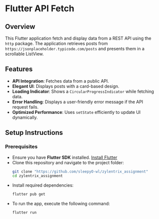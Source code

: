 # Flutter API Fetch

## Overview
This Flutter application fetch and display data from a REST API using the `http` package. The application retrieves posts from `https://jsonplaceholder.typicode.com/posts` and presents them in a scrollable ListView.

## Features
- **API Integration**: Fetches data from a public API.
- **Elegant UI**: Displays posts with a card-based design.
- **Loading Indicator**: Shows a `CircularProgressIndicator` while fetching data.
- **Error Handling**: Displays a user-friendly error message if the API request fails.
- **Optimized Performance**: Uses `setState` efficiently to update UI dynamically.

## Setup Instructions
### Prerequisites
- Ensure you have **Flutter SDK** installed. [Install Flutter](https://flutter.dev/docs/get-started/install)
- Clone this repository and navigate to the project folder:
  ```bash
  git clone "https://github.com/sleepyO-wl/zylentrix_assignment"
  cd zylentrix_assignment
- Install required dependencies:
  ```bash
  flutter pub get
- To run the app, execute the following command:
  ```bash
  flutter run
